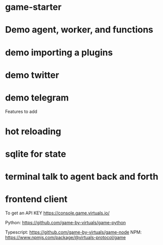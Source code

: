 # game-starter

# Demo agent, worker, and functions
# demo importing a plugins
# demo twitter 
# demo telegram

Features to add
# hot reloading
# sqlite for state
# terminal talk to agent back and forth
# frontend client

To get an API KEY https://console.game.virtuals.io/

Python: https://github.com/game-by-virtuals/game-python

Typescript: https://github.com/game-by-virtuals/game-node
NPM: https://www.npmjs.com/package/@virtuals-protocol/game

